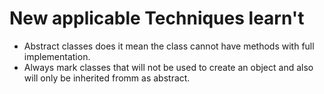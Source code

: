 # New applicable Techniques learn't
* Abstract classes does it mean the class cannot have methods with full implementation.
* Always mark classes that will not be used to create an object and also will only be inherited fromm as abstract.